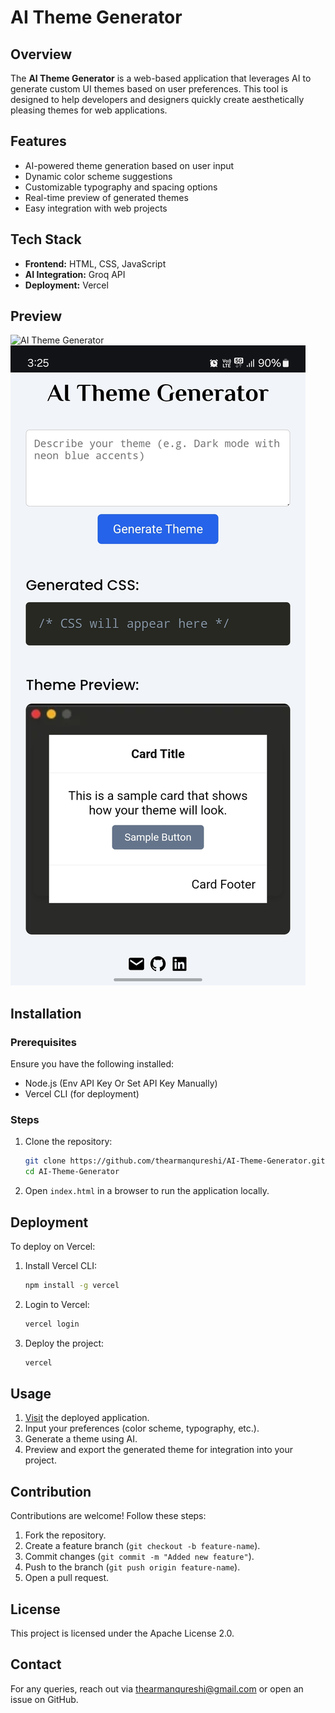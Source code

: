 # AI Theme Generator

## Overview
The **AI Theme Generator** is a web-based application that leverages AI to generate custom UI themes based on user preferences. This tool is designed to help developers and designers quickly create aesthetically pleasing themes for web applications.

## Features
- AI-powered theme generation based on user input
- Dynamic color scheme suggestions
- Customizable typography and spacing options
- Real-time preview of generated themes
- Easy integration with web projects

## Tech Stack
- **Frontend:** HTML, CSS, JavaScript
- **AI Integration:** Groq API
- **Deployment:** Vercel

## Preview
![AI Theme Generator](https://opengraph.b-cdn.net/production/images/6bf70029-68e8-4d96-b7ef-52a94767843e.png?token=F4sG26kKTauQT3MVb5o0B_MQg2wHigOqYYayT3Agegc&height=675&width=1200&expires=33278804475)
![Mobile Preview](https://github.com/thearmanqureshi/AI-Theme-Generator/blob/5d2734037bff05fee577146a6f3add144e77c39b/images/Mobile%20Preview.jpg)

## Installation
### Prerequisites
Ensure you have the following installed:
- Node.js (Env API Key Or Set API Key Manually)
- Vercel CLI (for deployment)

### Steps
1. Clone the repository:
   ```sh
   git clone https://github.com/thearmanqureshi/AI-Theme-Generator.git
   cd AI-Theme-Generator
   ```
2. Open `index.html` in a browser to run the application locally.

## Deployment
To deploy on Vercel:
1. Install Vercel CLI:
   ```sh
   npm install -g vercel
   ```
2. Login to Vercel:
   ```sh
   vercel login
   ```
3. Deploy the project:
   ```sh
   vercel
   ```

## Usage
1. [Visit](https://themegenerator.vercel.app) the deployed application.
2. Input your preferences (color scheme, typography, etc.).
3. Generate a theme using AI.
4. Preview and export the generated theme for integration into your project.

## Contribution
Contributions are welcome! Follow these steps:
1. Fork the repository.
2. Create a feature branch (`git checkout -b feature-name`).
3. Commit changes (`git commit -m "Added new feature"`).
4. Push to the branch (`git push origin feature-name`).
5. Open a pull request.

## License
This project is licensed under the Apache License 2.0.

## Contact
For any queries, reach out via [thearmanqureshi@gmail.com](mailto:thearmanqureshi@gmail.com) or open an issue on GitHub.

